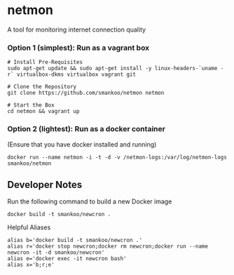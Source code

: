# netmon
A tool for monitoring internet connection quality

### Option 1 (simplest): Run as a vagrant box

    # Install Pre-Requisites
    sudo apt-get update && sudo apt-get install -y linux-headers-`uname -r` virtualbox-dkms virtualbox vagrant git
    
    # Clone the Repository
    git clone https://github.com/smankoo/netmon netmon
    
    # Start the Box
    cd netmon && vagrant up

### Option 2 (lightest): Run as a docker container
(Ensure that you have docker installed and running)

    docker run --name netmon -i -t -d -v /netmon-logs:/var/log/netmon-logs smankoo/netmon

##  Developer Notes

Run the following command to build a new Docker image

    docker build -t smankoo/newcron .

Helpful Aliases

    alias b='docker build -t smankoo/newcron .'
    alias r='docker stop newcron;docker rm newcron;docker run --name newcron -it -d smankoo/newcron'
    alias e='docker exec -it newcron bash'
    alias x='b;r;e'
